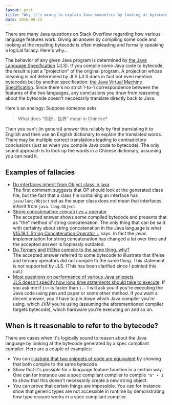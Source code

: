 ```yaml
---
layout: post
title: "Why it's wrong to explain Java semantics by looking at bytecode"
date: 2016-08-24
---
```


There are many Java questions on Stack Overflow regarding how various language features work. Giving an answer by compiling some code and looking at the resulting bytecode is often misleading and formally speaking a logical fallacy. Here's why…

The behavior of any given Java program is determined by [the Java Language Specification](https://docs.oracle.com/javase/specs/jls/se8/html/index.html) (JLS). If you compile some Java code to bytecode, the result is just a "projection" of the original program. A projection whose meaning is not determined by JLS (JLS does in fact not even mention bytecode) but by another specification: [the Java Virtual Machine Specification](https://docs.oracle.com/javase/specs/jvms/se8/html/index.html). Since there's no strict 1-to-1 correspondence between the features of the two languages, any conclusions you draw from reasoning about the bytecode doesn't neccesarily translate directly back to Java. 

Here's an analogy: Suppose someone asks

> What does "你好，世界" mean in Chinese?

Then you can't (in general) answer this reliably by first translating it to English and then use an English dictionary to explain the translated words. There may be multiple correct translations leading to contradictory conclusions (just as when you compile Java code to bytecode). The only sound approach is to look up the words in a Chinese dictionary, assuming you can read it.

Examples of fallacies
---------------------
- [Do interfaces inherit from Object class in java](http://stackoverflow.com/q/6056124/276052)<br />The first comment suggests that OP should look at the generated class file, but the fact that a class file containing an interface has `java/lang/Object` set as the super class does *not* mean that interfaces *inherit* from `java.lang.Object`.
- [String concatenation: concat() vs + operator](http://stackoverflow.com/q/47605/276052)<br />The accepted answer shows some compiled bytecode and presents that as "the" method of string concatenation. The only thing that can be said with certainty about string concatenation in the Java language is what [§15.18.1. String Concatenation Operator +](https://docs.oracle.com/javase/specs/jls/se8/html/jls-15.html#jls-15.18.1) says. In fact the javac implementation for string concatenation has changed a lot over time and the accepted answer is hoplessly outdated.
- [Do Ternary and If/Else compile to the same thing, why?](http://stackoverflow.com/questions/35189762/do-ternary-and-if-else-compile-to-the-same-thing-why)<br />The accepted answer referred to some bytecode to illustrate that if/else and ternary operators did not compile to the same thing. This statement is *not* supported by JLS. (This has been clarified since I pointed this out.)
- [Most questions on performance of various Java snippets](http://stackoverflow.com/q/8553468/276052)<br />[JLS doesn't specify how long time statements should take to execute](http://stackoverflow.com/a/10553913/276052). If you ask me if `i++` is faster than `i--` I will ask you if you're executing the Java code using pen and paper or some other method. If you want a decent answer, you'll have to pin down which Java compiler you're using, which JVM you're using (assuming the aforementioned compiler targets bytecode), which hardware you're executing on and so on.

When is it reasonable to refer to the bytecode?
-----------------------------------------------
There are cases when it's logically sound to reason about the Java language by looking at the bytecode generated by a spec compliant compiler. Here are a couple of examples:

- You can [illustrate that two snippets of code are equivalent](http://stackoverflow.com/a/5125417/276052) by showing that both compile to the same bytecode
- Show that it's *possible* for a language feature function in a certain way. One can for instance use a spec compliant compiler to compile `"a" + 1` to show that this doesn't necessarily create a new string object.
- You can prove that certain things are impossible. You can for instance show that generic types are not accessible in runtime by demonstrating how type erasure works in a spec compliant compiler.
